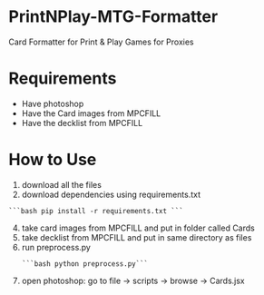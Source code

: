 # PrintNPlay-MTG-Formatter
Card Formatter for Print &amp; Play Games for Proxies

# Requirements
- Have photoshop
- Have the Card images from MPCFILL
- Have the decklist from MPCFILL

# How to Use
1. download all the files
2. download dependencies using requirements.txt
  <pre><code>```bash pip install -r requirements.txt ``` </code></pre>
4. take card images from MPCFILL and put in folder called Cards
5. take decklist from MPCFILL and put in same directory as files
6. run preprocess.py
   <pre><code>```bash python preprocess.py```</code></pre>
7. open photoshop: go to file -> scripts -> browse -> Cards.jsx 
